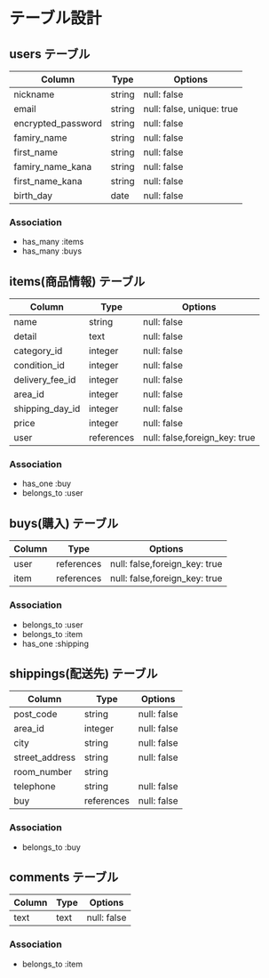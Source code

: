 # テーブル設計

## users テーブル

| Column             | Type   | Options                   |
| ------------------ | ------ | ------------------------- |
| nickname           | string | null: false               |
| email              | string | null: false, unique: true |
| encrypted_password | string | null: false               |
| famiry_name        | string | null: false               |
| first_name         | string | null: false               |
| famiry_name_kana   | string | null: false               |
| first_name_kana    | string | null: false               |
| birth_day          | date   | null: false               |


### Association

- has_many :items
- has_many :buys

## items(商品情報) テーブル

| Column         | Type       | Options                        |
| -------------- | ---------- | ------------------------------ |
| name           | string     | null: false                    |
| detail         | text       | null: false                    |
| category_id    | integer    | null: false                    |
| condition_id   | integer    | null: false                    |
| delivery_fee_id| integer    | null: false                    |
| area_id        | integer    | null: false                    |
| shipping_day_id| integer    | null: false                    |
| price          | integer    | null: false                    |
| user           | references | null: false,foreign_key: true  |


### Association

- has_one :buy
- belongs_to :user

## buys(購入) テーブル

| Column | Type       | Options                        |
| ------ | ---------- | ------------------------------ |
| user   | references | null: false,foreign_key: true  |
| item   | references | null: false,foreign_key: true  |

### Association

- belongs_to :user
- belongs_to :item
- has_one :shipping

## shippings(配送先) テーブル

| Column         | Type       | Options     |
| -------------- | ---------- | ----------- |
|post_code       | string     | null: false |
|area_id         | integer    | null: false |
|city            | string     | null: false |
|street_address  | string     | null: false |
|room_number     | string     |             |
|telephone       | string     | null: false |
|buy             | references | null: false |


### Association

- belongs_to :buy

## comments テーブル

| Column | Type       | Options                        |
| ------ | ---------- | ------------------------------ |
| text   | text       | null: false                    |


### Association

- belongs_to :item
